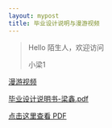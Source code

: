 ```yaml
---
layout: mypost
title: 毕业设计说明与漫游视频
---
```


> Hello 陌生人，欢迎访问 
>
> 小梁1
>

[漫游视频](https://www.bilibili.com/video/BV1RvyZYgEh7/?spm_id_from=333.999.0.0&vd_source=5d9f3b981396e232df75256d1194ecfa)

 [毕业设计说明书-梁鑫.pdf](..\assets\毕业设计说明书-梁鑫.pdf) 

[点击这里查看 PDF](https://liangx.work/assets/毕业设计说明书-梁鑫.pdf)
